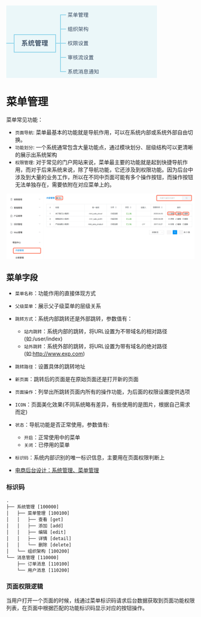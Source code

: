 <img src="/assets/images/e_commerce/02.png"/>

# 菜单管理

菜单常见功能：

* `页面导航`: 菜单最基本的功能就是导航作用，可以在系统内部或系统外部自由切换。
* `功能划分`: 一个系统通常包含大量功能点，通过模块划分、层级结构可以更清晰的展示出系统架构
* `权限管理`: 对于常见的门户网站来说，菜单最主要的功能就是起到快捷导航作用，而对于后来系统来说，除了导航功能，它还涉及到权限功能。因为后台中涉及到大量的业务工作，所以在不同中页面可能有多个操作按钮，而操作按钮无法单独存在，需要依附在对应菜单上的。

<img src="/assets/images/e_commerce/01.png"/>

## 菜单字段

* `菜单名称`：功能作用的直接体现方式
* `父级菜单`：展示父子级菜单的层级关系
* `跳转方式`：系统内部跳转还是外部跳转，参数值有：
	* `站内跳转`：系统内部的跳转，将URL设置为不带域名的相对路径(如:/user/index)
	* `站外跳转`：系统外部的跳转，将URL设置为带有域名的绝对路径(如:http://www.exp.com)
* `跳转路径`：设置具体的跳转地址
* `新页面`：跳转后的页面是在原始页面还是打开新的页面
* `页面操作`：列举出所跳转页面内所有的操作功能，为后面的权限设置提供选项
* `ICON`：页面美化效果(不同系统略有差异，有些使用的是图片，根据自己需求而定)
* `状态`：导航功能是否正常使用，参数值有:
	* `开启`：正常使用中的菜单
	* `关闭`：已停用的菜单
* `标识码`：系统内部识别的唯一标识信息，主要用在页面权限判断上

* [电商后台设计：系统管理、菜单管理](http://www.woshipm.com/pmd/4047540.html)

### 标识码

```
.
├── 系统管理 [100000]
│   ├── 菜单管理 [100100]
│   │   ├── 查看 [get]
│   │   ├── 添加 [add]
│   │   ├── 编辑 [edit]
│   │   ├── 详情 [detail]
│   │   └── 删除 [delete]
│   └── 组织架构 [100200]
└── 消息管理 [110000]
    ├── 订单消息 [110100]
    └── 用户消息 [110200]
```

### 页面权限逻辑

当用户打开一个页面的时候，线通过菜单标识码请求后台数据获取到页面功能权限列表，在页面中根据匹配的功能标识码显示对应的按钮操作。






















